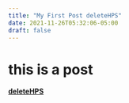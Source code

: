 ```yaml
---
title: "My First Post deleteHPS"
date: 2021-11-26T05:32:06-05:00
draft: false
---
```


# this is a post

**[deleteHPS](https://github.com/CouldBeThis/HPSTest/tree/deleteHPS)**